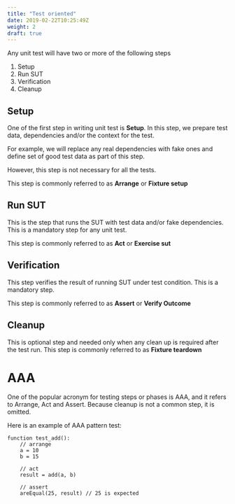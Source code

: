 ```yaml
---
title: "Test oriented"
date: 2019-02-22T10:25:49Z
weight: 2
draft: true
---
```


Any unit test will have two or more of the following steps

1. Setup
2. Run SUT
3. Verification
4. Cleanup

## Setup
One of the first step in writing unit test is **Setup**. In this step, we prepare test data, dependencies and/or the context for the test.

For example, we will replace any real dependencies with fake ones and define set of good test data as part of this step.

However, this step is not necessary for all the tests.

This step is commonly referred to as **Arrange** or **Fixture setup**

## Run SUT
This is the step that runs the SUT with test data and/or fake dependencies. This is a mandatory step for any unit test.

This step is commonly referred to as **Act** or **Exercise sut**

## Verification
This step verifies the result of running SUT under test condition. This is a mandatory step.

This step is commonly referred to as **Assert** or **Verify Outcome**

## Cleanup
This is optional step and needed only when any clean up is required after the test run. This step is commonly referred to as **Fixture teardown**

# AAA
One of the popular acronym for testing steps or phases is AAA, and it refers to Arrange, Act and Assert. Because cleanup is not a common step, it is omitted.

Here is an example of AAA pattern test:

```
function test_add():
    // arrange
    a = 10
    b = 15

    // act
    result = add(a, b)

    // assert
    areEqual(25, result) // 25 is expected

```